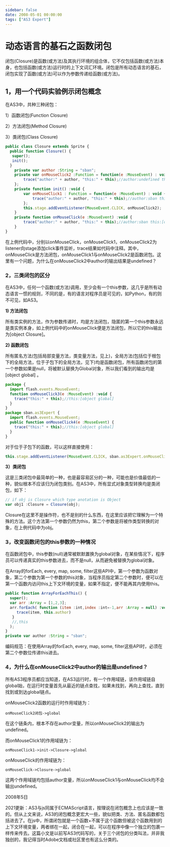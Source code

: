 ```yaml
---
sidebar: false
date: 2008-05-01 00:00:00
tags: ["AS3 Expert"]
---
```


# 动态语言的基石之函数闭包

闭包(Closure)是函数(或方法)及其执行环境的组合体，它不仅包括函数(或方法)本身，也包括函数(或方法)运行时的上下文词汇环境。闭包是所有动态语言的基石，闭包实现了函数(或方法)可以作为参数传递给函数(或方法)。

## 1，用一个代码实验例示闭包概念

在AS3中，共种三种闭包：

1）函数闭包(Function Closure)

2）方法闭包(Method Closure)

3）类闭包(Class Closure)

```js
public class Closure extends Sprite {
  public function Closure() {
   super();
   init();
  }
	private var author :String = "sban";
	private var onMouseClick2 :Function = function(e :MouseEvent) : void {
		trace("author:" + author, "this:" + this);//author:undefined this:[object global]
	};
	private function init() :void {
		var onMouseClick1 : Function = function(e :MouseEvent) : void {
			trace("author:" + author, "this:" + this);//author:sban this:[object global]
		};
		this.stage.addEventListener(MouseEvent.CLICK, onMouseClick2);
	}
	private function onMouseClick(e :MouseEvent) :void {
		trace("author:" + author, "this:" + this);//author:sban this:[object Closure]
	}
}
```

在上例代码中，分别以onMouseClick，onMouseClick1，onMouseClick2为listener向stage添加click事件监听，trace结果如代码中注释。其中，onMouseClick是方法闭包，onMouseClick1与onMouseClick2是函数闭包。这里有一个问题，为什么在onMouseClick2中author的输出结果是undefined？

### 2，三类闭包的区分

在AS3中，任何一个函数(或方法)调用，至少会有一个this参数，这几乎是所有动态语言一惯的规则，不同的是，有的语言对程序员是可见的，如Python，有的则不可见，如AS3。

**1) 方法闭包**

所有类实例的方法，作为参数传递时，均是方法闭包，隐匿的第一个this参数永远是类实例本身，如上例代码中的onMouseClick便是方法闭包，所以它的this输出为[object Closure]。

**2) 函数闭包**

所有匿名方法(包括局部变量方法，类变量方法，见上)，全局方法(包括位于根包下的全局方法，位于子包下的全局方法，见下)均是函数闭包，所有函数闭包的第一个参数如果是null，将被默认替换为Global对象，所以我们看到的输出均是[object global] 。

```js
package {
  import flash.events.MouseEvent;
  function onMouseClick3(e :MouseEvent) :void {
    trace("this:" + this);//this:[object global]
  }
}
package sban.as3Expert {
  import flash.events.MouseEvent;
  public function onMouseClick4(e :MouseEvent) {
    trace("this:" + this);//this:[object global]
  }
}
```

对于位于子包下的函数，可以这样直接使用：

```js
this.stage.addEventListener(MouseEvent.CLICK, sban.as3Expert.onMouseClick4);
```

**3）类闭包**

这是三类闭包中最简单的一种，也是最容易区分的一种，可能也是价值最低的一种，貌似根本不应该归为闭包类别。在AS3中，所有显式对象类型转换均是类闭包，如下：

```js
// if obj is Closure which type anotation is Object
var obj1 :Closure = Closure(obj);
```

Closure在这里不是操作符，也不是别的什么东西，在这里应该把它理解为一个特殊的方法。这个方法第一个参数仍然为this，第二个参数是将被作类型转换的对象，在上例代码中为obj。

### 3，改变函数闭包的this参数的一种情况

在函数闭包中，this参数(null)通常被默默置换为global对象，在某些情况下，程序员可以传递真实的this参数进去，而不是null，从而避免被替换为global对象。

在Array的forEach, every, map, some, filter这些API中，第一个参数为函数对象，第二个参数为第一个参数的this对象，当程序员指定第二个参数时，便可以在第一个函数内访问this上下文环境的变量，如果不指定，便不能再其内使用this。

```js
public function ArrayForEachThis() {
  super();
  var arr :Array = [1,2,3];
  arr.forEach( function (item :int,index :int=-1,arr :Array = null) :void {
     trace(item, this.author)
   }
   //,this
  );
}
private var author :String = "sban";
```

编码规范：在使用Array的forEach, every, map, some, filter这些API时，必须在第二个参数位传递this进去。

### 4，为什么在onMouseClick2中author的输出是undefined？

所有AS3程序员都应当知道，在AS3运行时，有一个作用域链，该作用域链自global始，在运行时变量首先从最近的链点查找，如果未找到，再向上查找，直到找到或到达global链点。

onMouseClick2函数的运行时作用域链为：

```
onMouseClick2闭包->global
```

在这个链条内，根本不存在author变量，所以onMouseClick2的输出为undefined。

而onMouseClick1的作用域链为：

```
onMouseClick1->init->Closure->global
```

onMouseClick的作用域链为：

```
onMouseClick->Closure->global
```

这两个作用域链均包括author变量，所以onMouseClick1与onMouseClick均不会输出undefined。

2008年5日

2021更新：AS3与js同属于ECMAScript语言，按理说在闭包概念上也应该是一致的。但从上文来说，AS3的闭包概念更宏大一些，貌似把类、方法、匿名函数都包括进去了。在js中，所谓闭包就是一个函数+不属于这个函数但被这个函数用到的上下文环境变量，两者绑在一起，闭合在一起，可以在程序中像一个独立的包裹一样传来传去。这篇小文是以前写AS3代码写的，关于三个闭包的分类叫法，并非我独创的，我记得当时Adobe文档或社区里也有这么分类的。